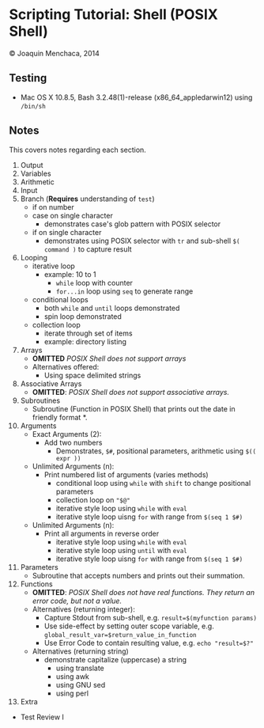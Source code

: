 # Scripting Tutorial: Shell (POSIX Shell)

© Joaquin Menchaca, 2014


## Testing

* Mac OS X 10.8.5, Bash 3.2.48(1)-release (x86_64_appledarwin12) using ```/bin/sh```


## Notes 

This covers notes regarding each section.

1. Output
2. Variables
3. Arithmetic
4. Input
5. Branch (**Requires** understanding of ```test```)
   * if on number
   * case on single character
     * demonstrates case's glob pattern with POSIX selector
   * if on single character
     * demonstrates using POSIX selector with ```tr``` and sub-shell ```$( command )``` to capture result
6. Looping
   * iterative loop 
      * example: 10 to 1
        * ```while``` loop with counter
        * ```for...in``` loop using ```seq``` to generate range
   * conditional loops
        * both ```while``` and ```until``` loops demonstrated
        * spin loop demonstrated
   * collection loop
      * iterate through set of items 
      * example: directory listing
7. Arrays
   * **OMITTED** *POSIX Shell does not support arrays*
   * Alternatives offered:
     * Using space delimited strings
8. Associative Arrays
   * **OMITTED**: *POSIX Shell does not support associative arrays.*
9. Subroutines
   * Subroutine (Function in POSIX Shell) that prints out the date in friendly format *.
10. Arguments
    * Exact Arguments (2):
      * Add two numbers
        * Demonstrates, ```$#```, positional parameters, arithmetic using ```$(( expr ))``` 
    * Unlimited Arguments (n):
      * Print numbered list of arguments (varies methods)
        * conditional loop using ```while``` with ```shift``` to change positional parameters
        * collection loop on ```"$@"```
        * iterative style loop using ```while``` with ```eval```
        * iterative style loop uisng ```for``` with range from ```$(seq 1 $#)```
    * Unlimited Arguments (n): 
      * Print all arguments in reverse order
        * iterative style loop using ```while``` with ```eval```
        * iterative style loop using ```until``` with ```eval```
        * iterative style loop uisng ```for``` with range from ```$(seq 1 $#)```
11. Parameters
    * Subroutine that accepts numbers and prints out their summation.
12. Functions
    * **OMITTED**: *POSIX Shell does not have real functions.  They return an error code, but not a value.*
    * Alternatives (returning integer):
      * Capture Stdout from sub-shell, e.g. ```result=$(myfunction params)```
      * Use side-effect by setting outer scope variable, e.g. ```global_result_var=$return_value_in_function```
      * Use Error Code to contain resulting value, e.g. ```echo "result=$?"```
    * Alternatives (returning string)
      * demonstrate capitalize (uppercase) a string
        * using translate
        * using awk
        * using GNU sed
        * using perl
13. Extra
   * Test Review I
